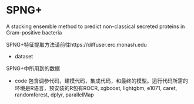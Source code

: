 # SPNG+
A stacking ensemble method to predict non-classical secreted proteins in Gram-positive bacteria

SPNG+特征提取方法请前往https://diffuser.erc.monash.edu

- dataset

SPNG+中所用到的数据

- code
包含调参代码，建模代码，集成代码，和最终的模型。运行代码所需的环境是R语言，预安装的R包有ROCR, xgboost, lightgbm, e1071, caret, randomforest, dplyr, parallelMap




